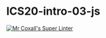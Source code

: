 # ICS20-intro-03-js

[![Mr Coxall's Super Linter](https://github.com/ICS20-intro-03-js/workflows/Mr%20Coxall's%20Super%20Linter/badge.svg)](https://github.com/ICS20-intro-03-js/actions/)
